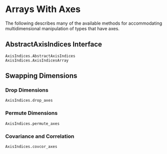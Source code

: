 # Arrays With Axes

The following describes many of the available methods for accommodating multidimensional manipulation of types that have axes.

## AbstractAxisIndices Interface

```@docs
AxisIndices.AbstractAxisIndices
AxisIndices.AxisIndicesArray
```

## Swapping Dimensions

### Drop Dimensions

```@docs
AxisIndices.drop_axes
```

### Permute Dimensions

```@docs
AxisIndices.permute_axes
```

### Covariance and Correlation

```@docs
AxisIndices.covcor_axes
```


